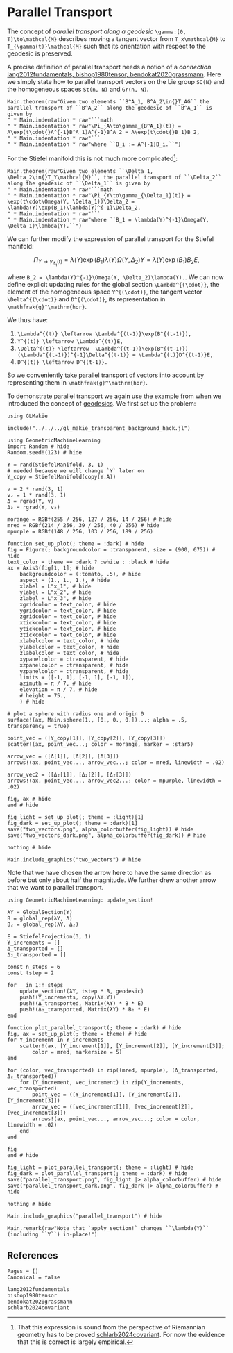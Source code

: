 # Parallel Transport

The concept of *parallel transport along a geodesic* ``\gamma:[0, T]\to\mathcal{M}`` describes moving a tangent vector from ``T_x\mathcal{M}`` to ``T_{\gamma(t)}\mathcal{M}`` such that its orientation with respect to the geodesic is preserved.

A precise definition of parallel transport needs a notion of a *connection* [lang2012fundamentals, bishop1980tensor, bendokat2020grassmann](@cite). Here we simply state how to parallel transport vectors on the Lie group ``SO(N)`` and the homogeneous spaces ``St(n, N)`` and ``Gr(n, N)``.

```@eval
Main.theorem(raw"Given two elements ``B^A_1, B^A_2\in{}T_AG`` the parallel transport of ``B^A_2`` along the geodesic of ``B^A_1`` is given by
" * Main.indentation * raw"```math
" * Main.indentation * raw"\Pi_{A\to\gamma_{B^A_1}(t)} = A\exp(t\cdot{}A^{-1}B^A_1)A^{-1}B^A_2 = A\exp(t\cdot{}B_1)B_2,
" * Main.indentation * raw"```
" * Main.indentation * raw"where ``B_i := A^{-1}B_i.``")
```

For the Stiefel manifold this is not much more complicated[^1]:

[^1]: That this expression is sound from the perspective of Riemannian geometry has to be proved [schlarb2024covariant](@cite). For now the evidence that this is correct is largely empirical. 

```@eval
Main.theorem(raw"Given two elements ``\Delta_1, \Delta_2\in{}T_Y\mathcal{M}``, the parallel transport of ``\Delta_2`` along the geodesic of ``\Delta_1`` is given by
" * Main.indentation * raw"```math
" * Main.indentation * raw"\Pi_{Y\to\gamma_{\Delta_1}(t)} = \exp(t\cdot\Omega(Y, \Delta_1))\Delta_2 =  \lambda(Y)\exp(B_1)\lambda(Y)^{-1}\Delta_2,
" * Main.indentation * raw"```
" * Main.indentation * raw"where ``B_1 = \lambda(Y)^{-1}\Omega(Y, \Delta_1)\lambda(Y).``")
```

We can further modify the expression of parallel transport for the Stiefel manifold: 

```math
\Pi_{Y\to\gamma_{\Delta_1}(t)} = \lambda(Y)\exp(B_1)\lambda(Y)\Omega(Y, \Delta_2)Y = \lambda(Y)\exp(B_1)B_2E,
```

where ``B_2 = \lambda(Y)^{-1}\Omega(Y, \Delta_2)\lambda(Y).``. We can now define explicit updating rules for the global section ``\Lambda^{(\cdot)}``, the element of the homogeneous space ``Y^{(\cdot)}``, the tangent vector ``\Delta^{(\cdot)}`` and ``D^{(\cdot)}``, its representation in ``\mathfrak{g}^\mathrm{hor}``.

We thus have:
1. ``\Lambda^{(t)} \leftarrow \Lambda^{(t-1)}\exp(B^{(t-1)}),``
2. ``Y^{(t)} \leftarrow \Lambda^{(t)}E,``
3. ``\Delta^{(t)} \leftarrow  \Lambda^{(t-1)}\exp(B^{(t-1)})(\Lambda^{(t-1)})^{-1}\Delta^{(t-1)} = \Lambda^{(t)}D^{(t-1)}E,``
4. ``D^{(t)} \leftarrow D^{(t-1)}.``

So we conveniently take parallel transport of vectors into account by representing them in ``\mathfrak{g}^\mathrm{hor}``.

To demonstrate parallel transport we again use the example from when we introduced the concept of [geodesics](@ref "Geodesic Sprays and the Exponential Map"). We first set up the problem:

```@setup s2_parallel_transport
using GLMakie

include("../../../gl_makie_transparent_background_hack.jl")
```

```@setup s2_parallel_transport
using GeometricMachineLearning
import Random # hide
Random.seed!(123) # hide

Y = rand(StiefelManifold, 3, 1)
# needed because we will change `Y` later on
Y_copy = StiefelManifold(copy(Y.A))

v = 2 * rand(3, 1)
v₂ = 1 * rand(3, 1)
Δ = rgrad(Y, v)
Δ₂ = rgrad(Y, v₂)

morange = RGBf(255 / 256, 127 / 256, 14 / 256) # hide
mred = RGBf(214 / 256, 39 / 256, 40 / 256) # hide
mpurple = RGBf(148 / 256, 103 / 256, 189 / 256)

function set_up_plot(; theme = :dark) # hide
fig = Figure(; backgroundcolor = :transparent, size = (900, 675)) # hide
text_color = theme == :dark ? :white : :black # hide
ax = Axis3(fig[1, 1]; # hide
    backgroundcolor = (:tomato, .5), # hide
    aspect = (1., 1., 1.), # hide
    xlabel = L"x_1", # hide
    ylabel = L"x_2", # hide
    zlabel = L"x_3", # hide
    xgridcolor = text_color, # hide
    ygridcolor = text_color, # hide
    zgridcolor = text_color, # hide
    xtickcolor = text_color, # hide
    ytickcolor = text_color, # hide
    ztickcolor = text_color, # hide
    xlabelcolor = text_color, # hide
    ylabelcolor = text_color, # hide
    zlabelcolor = text_color, # hide
    xypanelcolor = :transparent, # hide
    xzpanelcolor = :transparent, # hide
    yzpanelcolor = :transparent, # hide
    limits = ([-1, 1], [-1, 1], [-1, 1]),
    azimuth = π / 7, # hide
    elevation = π / 7, # hide
    # height = 75.,
    ) # hide

# plot a sphere with radius one and origin 0
surface!(ax, Main.sphere(1., [0., 0., 0.])...; alpha = .5, transparency = true)

point_vec = ([Y_copy[1]], [Y_copy[2]], [Y_copy[3]])
scatter!(ax, point_vec...; color = morange, marker = :star5)

arrow_vec = ([Δ[1]], [Δ[2]], [Δ[3]])
arrows!(ax, point_vec..., arrow_vec...; color = mred, linewidth = .02)

arrow_vec2 = ([Δ₂[1]], [Δ₂[2]], [Δ₂[3]])
arrows!(ax, point_vec..., arrow_vec2...; color = mpurple, linewidth = .02)

fig, ax # hide
end # hide

fig_light = set_up_plot(; theme = :light)[1]
fig_dark = set_up_plot(; theme = :dark)[1]
save("two_vectors.png", alpha_colorbuffer(fig_light)) # hide
save("two_vectors_dark.png", alpha_colorbuffer(fig_dark)) # hide

nothing # hide
```

```@example
Main.include_graphics("two_vectors") # hide
```

Note that we have chosen the arrow here to have the same direction as before but only about half the magnitude. We further drew another arrow that we want to parallel transport. 

```@example s2_parallel_transport
using GeometricMachineLearning: update_section!

λY = GlobalSection(Y)
B = global_rep(λY, Δ)
B₂ = global_rep(λY, Δ₂)

E = StiefelProjection(3, 1)
Y_increments = []
Δ_transported = []
Δ₂_transported = []

const n_steps = 6
const tstep = 2

for _ in 1:n_steps
    update_section!(λY, tstep * B, geodesic)
    push!(Y_increments, copy(λY.Y))
    push!(Δ_transported, Matrix(λY) * B * E)
    push!(Δ₂_transported, Matrix(λY) * B₂ * E)
end

function plot_parallel_transport(; theme = :dark) # hide
fig, ax = set_up_plot(; theme = theme) # hide
for Y_increment in Y_increments
    scatter!(ax, [Y_increment[1]], [Y_increment[2]], [Y_increment[3]]; 
        color = mred, markersize = 5)
end

for (color, vec_transported) in zip((mred, mpurple), (Δ_transported, Δ₂_transported))
    for (Y_increment, vec_increment) in zip(Y_increments, vec_transported)
        point_vec = ([Y_increment[1]], [Y_increment[2]], [Y_increment[3]])
        arrow_vec = ([vec_increment[1]], [vec_increment[2]], [vec_increment[3]])
        arrows!(ax, point_vec..., arrow_vec...; color = color, linewidth = .02) 
    end
end

fig
end # hide

fig_light = plot_parallel_transport(; theme = :light) # hide
fig_dark = plot_parallel_transport(; theme = :dark) # hide
save("parallel_transport.png", fig_light |> alpha_colorbuffer) # hide
save("parallel_transport_dark.png", fig_dark |> alpha_colorbuffer) # hide

nothing # hide
```

```@example
Main.include_graphics("parallel_transport") # hide
```

```@eval
Main.remark(raw"Note that `apply_section!` changes ``\lambda(Y)`` (including ``Y``) in-place!")
```

## References

```@bibliography
Pages = []
Canonical = false

lang2012fundamentals
bishop1980tensor
bendokat2020grassmann
schlarb2024covariant
```